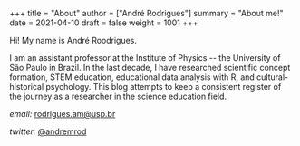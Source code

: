 +++
title = "About"
author = ["André Rodrigues"]
summary = "About me!"
date = 2021-04-10
draft = false
weight = 1001
+++

Hi!  My name is André Roodrigues.

I am an assistant professor at the Institute of Physics -- the University of São Paulo in Brazil. In the last decade, I have researched scientific concept formation, STEM education, educational data analysis with R, and cultural-historical psychology. This blog attempts to keep a consistent register of the journey as a researcher in the science education field.

_email:_ [rodrigues.am@usp.br](mailto:rodrigues.am@usp.br)

_twitter:_ [@andremrod](https://twitter.com/andremrod)
